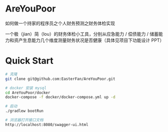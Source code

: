 # AreYouPoor
如何做一个持家的程序员之个人财务预测之财务体检实现  

一个极（jian）简（lou）的财务体检小工具，分别从应急能力 / 偿债能力 / 储蓄能力和资产生息能力几个维度测量财务状况是否健康（具体见项目下功能设计 PPT）

# Quick Start
```bash
# 克隆
git clone git@github.com:EasterFan/AreYouPoor.git

# docker 安装 mysql
cd AreYouPoor/docker
docker-compose -f docker/docker-compose.yml up -d

# 启动
./gradlew bootRun

# 浏览器打开接口文档
http://localhost:8080/swagger-ui.html
```